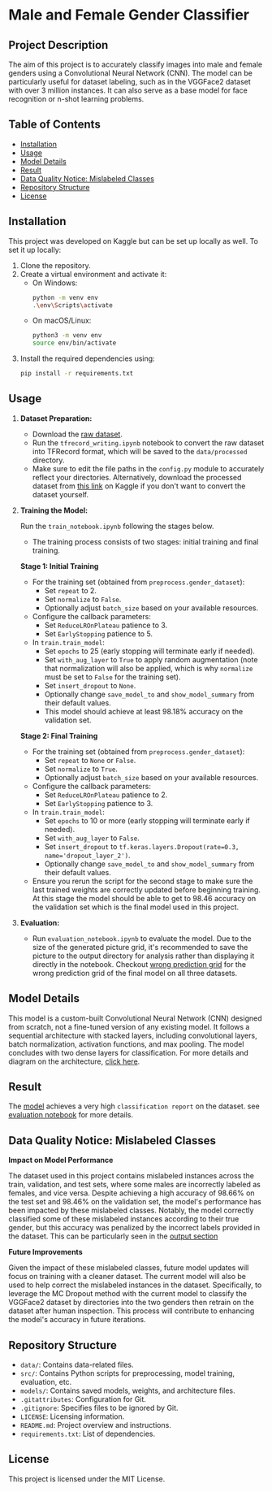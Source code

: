 # Male and Female Gender Classifier

## Project Description

The aim of this project is to accurately classify images into male and female genders using a Convolutional Neural Network (CNN). The model can be particularly useful for dataset labeling, such as in the VGGFace2 dataset with over 3 million instances. It can also serve as a base model for face recognition or n-shot learning problems.

## Table of Contents
- [Installation](#installation)
- [Usage](#usage)
- [Model Details](#model-details)
- [Result](#result)
- [Data Quality Notice: Mislabeled Classes](#data-quality-notice:-mislabeled-classes)
- [Repository Structure](#repository-structure)
- [License](#license)

## Installation

This project was developed on Kaggle but can be set up locally as well. To set it up locally:

1. Clone the repository.
2. Create a virtual environment and activate it:
   - On Windows:  
     ```bash  
     python -m venv env  
     .\env\Scripts\activate  
     ```
   - On macOS/Linux:  
     ```bash  
     python3 -m venv env  
     source env/bin/activate  
     ```
3. Install the required dependencies using:  
   ```bash  
   pip install -r requirements.txt  
   ```

## Usage

1. **Dataset Preparation:**  
   - Download the [raw dataset](https://www.kaggle.com/datasets/yasserhessein/gender-dataset).
   - Run the `tfrecord_writing.ipynb` notebook to convert the raw dataset into TFRecord format, which will be saved to the `data/processed` directory.  
   - Make sure to edit the file paths in the `config.py` module to accurately reflect your directories. Alternatively, download the processed dataset from [this link](https://www.kaggle.com/work/collections/14474385) on Kaggle if you don't want to convert the dataset yourself.

2. **Training the Model:**
   
   Run the `train_notebook.ipynb` following the stages below.
   - The training process consists of two stages: initial training and final training.

   **Stage 1: Initial Training**  
   - For the training set (obtained from `preprocess.gender_dataset`):  
     - Set `repeat` to 2.  
     - Set `normalize` to `False`.  
     - Optionally adjust `batch_size` based on your available resources.
   - Configure the callback parameters:  
     - Set `ReduceLROnPlateau` patience to 3.  
     - Set `EarlyStopping` patience to 5.
   - In `train.train_model`:  
     - Set `epochs` to 25 (early stopping will terminate early if needed).  
     - Set `with_aug_layer` to `True` to apply random augmentation (note that normalization will also be applied, which is why `normalize` must be set to `False` for the training set).  
     - Set `insert_dropout` to `None`.  
     - Optionally change `save_model_to` and `show_model_summary` from their default values.  
     - This model should achieve at least 98.18% accuracy on the validation set.

   **Stage 2: Final Training**  
   - For the training set (obtained from `preprocess.gender_dataset`):  
     - Set `repeat` to `None` or `False`.  
     - Set `normalize` to `True`.  
     - Optionally adjust `batch_size` based on your available resources.
   - Configure the callback parameters:  
     - Set `ReduceLROnPlateau` patience to 2.  
     - Set `EarlyStopping` patience to 3.
   - In `train.train_model`:  
     - Set `epochs` to 10 or more (early stopping will terminate early if needed).  
     - Set `with_aug_layer` to `False`.  
     - Set `insert_dropout` to `tf.keras.layers.Dropout(rate=0.3, name='dropout_layer_2')`.  
     - Optionally change `save_model_to` and `show_model_summary` from their default values.
   - Ensure you rerun the script for the second stage to make sure the last trained weights are correctly updated before beginning training. At this stage the model should be able to get to 98.46 accuracy on the validation set which is the final model used in this project.

4. **Evaluation:**  
   - Run `evaluation_notebook.ipynb` to evaluate the model. Due to the size of the generated picture grid, it's recommended to save the picture to the output directory for analysis rather than displaying it directly in the notebook. Checkout [wrong prediction grid](./output/wrong_preds.md) for the wrong prediction grid of the final model on all three datasets.

## Model Details

This model is a custom-built Convolutional Neural Network (CNN) designed from scratch, not a fine-tuned version of any existing model. It follows a sequential architecture with stacked layers, including convolutional layers, batch normalization, activation functions, and max pooling. The model concludes with two dense layers for classification. For more details and diagram on the architecture, [click here](./output/model_1.keras.png).

## Result
The [model](./models/final_model.md) achieves a very high `classification report` on the dataset. see [evaluation notebook](./notebook/evaluation_notebook.ipynb) for more details.

## Data Quality Notice: Mislabeled Classes

**Impact on Model Performance**

The dataset used in this project contains mislabeled instances across the train, validation, and test sets, where some males are incorrectly labeled as females, and vice versa. Despite achieving a high accuracy of 98.66% on the test set and 98.46% on the validation set, the model's performance has been impacted by these mislabeled classes. Notably, the model correctly classified some of these mislabeled instances according to their true gender, but this accuracy was penalized by the incorrect labels provided in the dataset. This can be particularly seen in the [output section](./output/wrong_preds.md)

**Future Improvements**

Given the impact of these mislabeled classes, future model updates will focus on training with a cleaner dataset. The current model will also be used to help correct the mislabeled instances in the dataset. Specifically, to leverage the MC Dropout method with the current model to classify the VGGFace2 dataset by directories into the two genders then retrain on the dataset after human inspection. This process will contribute to enhancing the model's accuracy in future iterations.

## Repository Structure

- `data/`: Contains data-related files.
- `src/`: Contains Python scripts for preprocessing, model training, evaluation, etc.
- `models/`: Contains saved models, weights, and architecture files.
- `.gitattributes`: Configuration for Git.
- `.gitignore`: Specifies files to be ignored by Git.
- `LICENSE`: Licensing information.
- `README.md`: Project overview and instructions.
- `requirements.txt`: List of dependencies.

## License  
This project is licensed under the MIT License.
